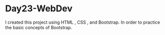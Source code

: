 # Day23-WebDev
I created this project using HTML , CSS , and Bootstrap. In order to practice the basic concepts of Bootstrap.
